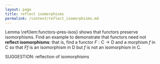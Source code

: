 ```yaml
---
layout: page
title: reflect isomorphisms
permalink: /context/reflect_isomorphisms.md
---
```

 Lemma \ref{lem:functors-pres-isos} shows that functors preserve isomorphisms. Find an example to demonstrate that functors need not **reflect isomorphisms**: that is, find a functor $F : \mathsf{C} \to \mathsf{D}$ and a morphism $f$ in $\mathsf{C}$ so that $Ff$ is an isomorphism in $\mathsf{D}$ but $f$ is not an isomorphism in $\mathsf{C}$.


SUGGESTION: reflection of isomorphisms